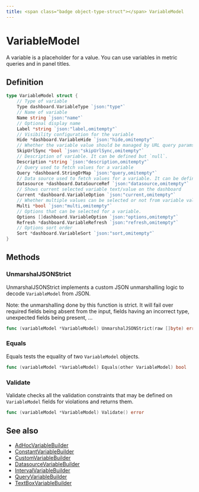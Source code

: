 ```yaml
---
title: <span class="badge object-type-struct"></span> VariableModel
---
```

# <span class="badge object-type-struct"></span> VariableModel

A variable is a placeholder for a value. You can use variables in metric queries and in panel titles.

## Definition

```go
type VariableModel struct {
    // Type of variable
    Type dashboard.VariableType `json:"type"`
    // Name of variable
    Name string `json:"name"`
    // Optional display name
    Label *string `json:"label,omitempty"`
    // Visibility configuration for the variable
    Hide *dashboard.VariableHide `json:"hide,omitempty"`
    // Whether the variable value should be managed by URL query params or not
    SkipUrlSync *bool `json:"skipUrlSync,omitempty"`
    // Description of variable. It can be defined but `null`.
    Description *string `json:"description,omitempty"`
    // Query used to fetch values for a variable
    Query *dashboard.StringOrMap `json:"query,omitempty"`
    // Data source used to fetch values for a variable. It can be defined but `null`.
    Datasource *dashboard.DataSourceRef `json:"datasource,omitempty"`
    // Shows current selected variable text/value on the dashboard
    Current *dashboard.VariableOption `json:"current,omitempty"`
    // Whether multiple values can be selected or not from variable value list
    Multi *bool `json:"multi,omitempty"`
    // Options that can be selected for a variable.
    Options []dashboard.VariableOption `json:"options,omitempty"`
    Refresh *dashboard.VariableRefresh `json:"refresh,omitempty"`
    // Options sort order
    Sort *dashboard.VariableSort `json:"sort,omitempty"`
}
```
## Methods

### <span class="badge object-method"></span> UnmarshalJSONStrict

UnmarshalJSONStrict implements a custom JSON unmarshalling logic to decode `VariableModel` from JSON.

Note: the unmarshalling done by this function is strict. It will fail over required fields being absent from the input, fields having an incorrect type, unexpected fields being present, …

```go
func (variableModel *VariableModel) UnmarshalJSONStrict(raw []byte) error
```

### <span class="badge object-method"></span> Equals

Equals tests the equality of two `VariableModel` objects.

```go
func (variableModel *VariableModel) Equals(other VariableModel) bool
```

### <span class="badge object-method"></span> Validate

Validate checks all the validation constraints that may be defined on `VariableModel` fields for violations and returns them.

```go
func (variableModel *VariableModel) Validate() error
```

## See also

 * <span class="badge builder"></span> [AdHocVariableBuilder](./builder-AdHocVariableBuilder.md)
 * <span class="badge builder"></span> [ConstantVariableBuilder](./builder-ConstantVariableBuilder.md)
 * <span class="badge builder"></span> [CustomVariableBuilder](./builder-CustomVariableBuilder.md)
 * <span class="badge builder"></span> [DatasourceVariableBuilder](./builder-DatasourceVariableBuilder.md)
 * <span class="badge builder"></span> [IntervalVariableBuilder](./builder-IntervalVariableBuilder.md)
 * <span class="badge builder"></span> [QueryVariableBuilder](./builder-QueryVariableBuilder.md)
 * <span class="badge builder"></span> [TextBoxVariableBuilder](./builder-TextBoxVariableBuilder.md)
